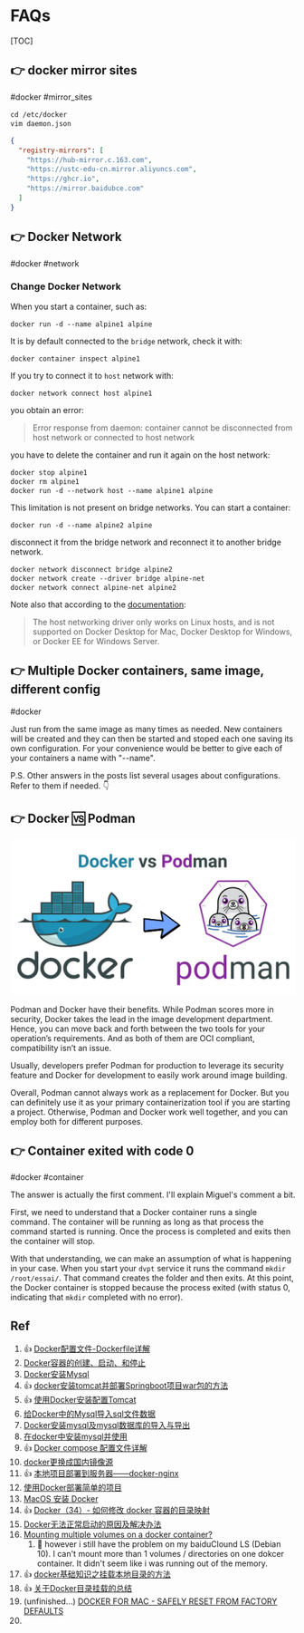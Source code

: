 # FAQs

[TOC]



## 👉 docker mirror sites
#docker  #mirror_sites

```shell
cd /etc/docker
vim daemon.json
```
```json
{
  "registry-mirrors": [
    "https://hub-mirror.c.163.com",
    "https://ustc-edu-cn.mirror.aliyuncs.com",
    "https://ghcr.io",
    "https://mirror.baidubce.com"
  ]
}
```



## 👉 Docker Network
#docker #network 

### Change Docker Network
When you start a container, such as: 
```shell
docker run -d --name alpine1 alpine
```

It is by default connected to the `bridge` network, check it with:
```shell
docker container inspect alpine1
```

If you try to connect it to `host` network with:
```shell
docker network connect host alpine1
```

you obtain an error:
> Error response from daemon: container cannot be disconnected from host network or connected to host network

you have to delete the container and run it again on the host network:
```shell
docker stop alpine1
docker rm alpine1
docker run -d --network host --name alpine1 alpine
```

This limitation is not present on bridge networks. You can start a container:
```shell
docker run -d --name alpine2 alpine
```

disconnect it from the bridge network and reconnect it to another bridge network.
```shell
docker network disconnect bridge alpine2
docker network create --driver bridge alpine-net
docker network connect alpine-net alpine2
```

Note also that according to the [documentation](https://docs.docker.com/network/host/):

> The host networking driver only works on Linux hosts, and is not supported on Docker Desktop for Mac, Docker Desktop for Windows, or Docker EE for Windows Server.



[How to change the network of a running docker container?]: https://stackoverflow.com/questions/54720587/how-to-change-the-network-of-a-running-docker-container

[👍 Docker容器网络更改 | 51cto]: https://blog.51cto.com/u_15127640/3909055
[👍 Docker容器间网络通信的方案 - 运维笔记 | 51cto]: https://blog.51cto.com/u_6215974/4937668
[👍 docker容器内部端口映射到外部宿主机端口 | 51cto]: https://blog.51cto.com/lovebetterworld/2839896#2ipip19216810214_30

[Docker 之容器间通信配置 | 腾讯云]: https://cloud.tencent.com/developer/article/1674259
[Docker容器访问宿主机 | 简书]: https://www.jianshu.com/p/4a358a120983



## 👉 Multiple Docker containers, same image, different config
#docker 

Just run from the same image as many times as needed. New containers will be created and they can then be started and stoped each one saving its own configuration. For your convenience would be better to give each of your containers a name with "--name".


P.S.
Other answers in the posts list several usages about configurations. Refer to them if needed. 👇

[Multiple Docker containers, same image, different config]: https://stackoverflow.com/questions/38980547/multiple-docker-containers-same-image-different-config



## 👉 Docker 🆚 Podman
![](../../../../../../Assets/Pics/Pasted%20image%2020231002213140.png)

Podman and Docker have their benefits. While Podman scores more in security, Docker takes the lead in the image development department. Hence, you can move back and forth between the two tools for your operation’s requirements. And as both of them are OCI compliant, compatibility isn’t an issue.

Usually, developers prefer Podman for production to leverage its security feature and Docker for development to easily work around image building.

Overall, Podman cannot always work as a replacement for Docker. But you can definitely use it as your primary containerization tool if you are starting a project. Otherwise, Podman and Docker work well together, and you can employ both for different purposes.

[Podman vs Docker Comparison: Which Container Tool is Better?]: https://testsigma.com/blog/podman-vs-docker/ 

[👍 Docker Vs Podman]: https://medium.com/@cloudbunny/docker-vs-podman-c03359fabf77



## 👉 Container exited with code 0
#docker #container 

The answer is actually the first comment. I'll explain Miguel's comment a bit.

First, we need to understand that a Docker container runs a single command. The container will be running as long as that process the command started is running. Once the process is completed and exits then the container will stop.

With that understanding, we can make an assumption of what is happening in your case. When you start your `dvpt` service it runs the command `mkdir /root/essai/`. That command creates the folder and then exits. At this point, the Docker container is stopped because the process exited (with status 0, indicating that `mkdir` completed with no error).

[exited with code 0 docker | Stackoverflow]: https://stackoverflow.com/a/44891777/16542494


## Ref
1. 👍 [Docker配置文件-Dockerfile详解](https://www.cnblogs.com/pengrj/p/13600185.html) 
2. [Docker容器的创建、启动、和停止](https://www.cnblogs.com/linjiqin/p/8608975.html) 
3. [Docker安装Mysql](https://wangchujiang.com/mysql-tutorial/chapter2/2.3.html)
4. 👍 [docker安装tomcat并部署Springboot项目war包的方法](http://m.studyofnet.com/news/6041.html)
5. 👍 [使用Docker安装配置Tomcat](https://www.voidking.com/dev-docker-tomcat/)
6. [给Docker中的Mysql导入sql文件数据](https://blog.csdn.net/fxtxz2/article/details/103362243)
7. [Docker安装mysql及mysql数据库的导入与导出](https://blog.csdn.net/weixin_36586564/article/details/102589486)
8. [在docker中安装mysql并使用](https://blog.51cto.com/u_15127647/4312701)
9. 👍 [Docker compose 配置文件详解](https://www.jianshu.com/p/2217cfed29d7)
10. [docker更换成国内镜像源](https://blog.51cto.com/u_13281972/2997681)
11. 👍 [本地项目部署到服务器——docker-nginx](httpns://cloud.tencent.com/developer/article/1644896)
12. [使用Docker部署简单的项目](https://segmentfault.com/a/1190000039239790)
13. [MacOS 安装 Docker](https://www.widuu.com/docker/installation/mac.html)
14. 👍 [Docker（34）- 如何修改 docker 容器的目录映射 ](https://www.cnblogs.com/poloyy/p/13993832.html)
15. [Docker无法正常启动的原因及解决办法](https://blog.csdn.net/u010716706/article/details/69524863)
16. [Mounting multiple volumes on a docker container?](https://stackoverflow.com/questions/18861834/mounting-multiple-volumes-on-a-docker-container) 
    1. 🤷 however i still have the problem on my baiduClound LS (Debian 10). I can't mount more than 1 volumes / directories on one dokcer container.  It didn't seem like i was running out of the memory. 
17. 👍 [docker基础知识之挂载本地目录的方法](https://blog.51cto.com/6226001001/1953035)
18. 👍 [关于Docker目录挂载的总结](https://www.cnblogs.com/ivictor/p/4834864.html)
19. (unfinished...) [DOCKER FOR MAC - SAFELY RESET FROM FACTORY DEFAULTS](https://corgibytes.com/blog/2019/05/13/docker-for-mac-safely-reset-from-factory-defaults/)
20. 
